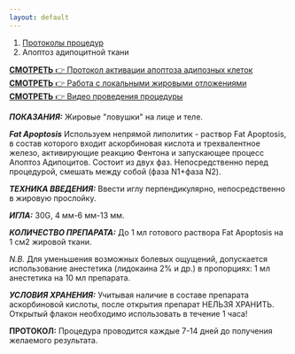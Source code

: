```yaml
---
layout: default
---
```


<nav aria-label="breadcrumb">
  <ol class="breadcrumb">
    <li class="breadcrumb-item"><a href="./">Протоколы процедур</a></li>
    <li class="breadcrumb-item active" aria-current="page">Апоптоз адипоцитной ткани</li>
  </ol>
</nav>
<div class="list-group">
  <a href="https://disk.yandex.ru/i/BJyQ2rYcXrA99g" class="bg-warning text-dark bg-opacity-50 list-group-item list-group-item-action" aria-current="true" target="_blank"><i class="bi bi-youtube" style="color:red"></i><b> СМОТРЕТЬ</b> 👉 Протокол активации апоптоза адипозных клеток</a>
    <a href="https://disk.yandex.ru/i/sq0NpcocRlx8Pw" class="bg-warning text-dark bg-opacity-50 list-group-item list-group-item-action" aria-current="true" target="_blank"><i class="bi bi-youtube" style="color:red"></i><b> СМОТРЕТЬ</b> 👉 Работа с локальными жировыми отложениями</a>
        <a href="https://disk.yandex.ru/i/0wMIZuVeJoVALg" class="bg-warning text-dark bg-opacity-50 list-group-item list-group-item-action" aria-current="true" target="_blank"><i class="bi bi-youtube" style="color:red"></i><b> СМОТРЕТЬ</b> 👉 Видео проведения процедуры</a>
</div>

**_ПОКАЗАНИЯ:_** Жировые "ловушки" на лице и теле.

**_Fat Apoptosis_**
Используем непрямой липолитик - раствор Fat Apoptosis, в состав которого входит аскорбиновая кислота и трехвалентное железо, активирующие реакцию Фентона и запускающее процесс Апоптоз Адипоцитов. Состоит из двух фаз. Непосредственно перед процедурой, смешать между собой (фаза N1+фаза N2).

**_ТЕХНИКА ВВЕДЕНИЯ:_**
Ввести иглу перпендикулярно, непосредственно в жировую прослойку.

**_ИГЛА:_** 30G, 4 мм-6 мм-13 мм.

**_КОЛИЧЕСТВО ПРЕПАРАТА:_**
До 1 мл готового раствора Fat Apoptosis на 1 см2 жировой ткани.

_N.В._ Для уменьшения возможных болевых ощущений, допускается использование анестетика (лидокаина 2% и др.) в пропорциях: 1 мл анестетика на 10 мл препарата.

**_УСЛОВИЯ ХРАНЕНИЯ:_**
Учитывая наличие в составе препарата аскорбиновой кислоты, после открытия препарат НЕЛЬЗЯ ХРАНИТЬ. Открытый флакон необходимо использовать в течение 1 часа!

**ПРОТОКОЛ:** Процедура проводится каждые 7-14 дней до получения желаемого результата.
